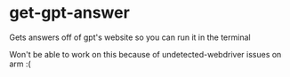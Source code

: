 # get-gpt-answer
Gets answers off of gpt's website so you can run it in the terminal 

Won't be able to work on this because of undetected-webdriver issues on arm :(
